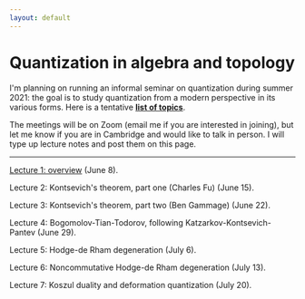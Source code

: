 ```yaml
---
layout: default
---
```

<script type="text/javascript" async=""
src="https://www.google-analytics.com/analytics.js"></script>
<script async=""
src="https://www.googletagmanager.com/gtag/js?id=UA-109004213-1"></script>
<script>
  window.dataLayer = window.dataLayer || [];
    function gtag(){dataLayer.push(arguments);}
      gtag('js', new Date());

        gtag('config', 'UA-109004213-1');
</script>
<script type="text/javascript"
src="https://cdn.mathjax.org/mathjax/latest/MathJax.js?config=TeX-AMS-MML_HTMLorMML">
</script>


<h1>Quantization in algebra and topology</h1>

I'm planning on running an informal seminar on quantization during summer 2021:
the goal is to study quantization from a modern perspective in its various
forms.  Here is a tentative <b><a href="/files/topics.pdf">list of
topics</a></b>.

The meetings will be on Zoom (email me if you are interested in joining), but
let me know if you are in Cambridge and would like to talk in person. I will
type up lecture notes and post them on this page.

<hr>

<a href="/files/lecture-1.pdf">Lecture 1: overview</a> (June 8).

Lecture 2: Kontsevich's theorem, part one (Charles Fu) (June 15).

Lecture 3: Kontsevich's theorem, part two (Ben Gammage) (June 22).

Lecture 4: Bogomolov-Tian-Todorov, following Katzarkov-Kontsevich-Pantev (June
29).

Lecture 5: Hodge-de Rham degeneration (July 6).

Lecture 6: Noncommutative Hodge-de Rham degeneration (July 13).

Lecture 7: Koszul duality and deformation quantization (July 20).
